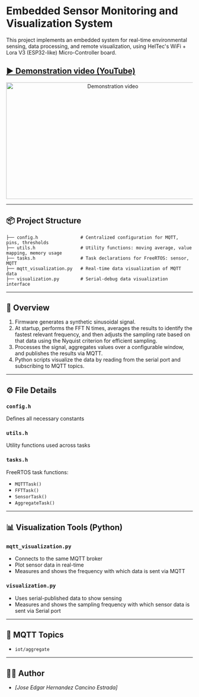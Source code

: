 # Embedded Sensor Monitoring and Visualization System

This project implements an embedded system for real-time environmental sensing, data processing, and remote visualization, using HelTec's WiFi + Lora V3 (ESP32-like) Micro-Controller board.

## [▶ Demonstration video (YouTube)](https://www.youtube.com/watch?v=XXU3Zl5cux4)

<p align="center">
  <a href="https://www.youtube.com/watch?v=XXU3Zl5cux4">
    <img src="https://img.youtube.com/vi/XXU3Zl5cux4/maxresdefault.jpg" 
         alt="Demonstration video" width="560" height="315"/>
  </a>
</p>

---

## 📦 Project Structure

```
├── config.h                # Centralized configuration for MQTT, pins, thresholds
├── utils.h                 # Utility functions: moving average, value mapping, memory usage
├── tasks.h                 # Task declarations for FreeRTOS: sensor, MQTT
├── mqtt_visualization.py   # Real-time data visualization of MQTT data
├── visualization.py        # Serial-debug data visualization interface
```

---

## 🧠 Overview
1. Firmware generates a synthetic sinusoidal signal.
2. At startup, performs the FFT N times, averages the results to identify the fastest relevant frequency, and then adjusts the sampling rate based on that data using the Nyquist criterion for efficient sampling.
3. Processes the signal, aggregates values over a configurable window, and publishes the results via MQTT.
4. Python scripts visualize the data by reading from the serial port and subscribing to MQTT topics.

---

## ⚙️ File Details

### `config.h`
Defines all necessary constants
### `utils.h`
Utility functions used across tasks
### `tasks.h`
FreeRTOS task functions:
- `MQTTTask()`
- `FFTTask()`
- `SensorTask()`
- `AggregateTask()`

---

## 📊 Visualization Tools (Python)

### `mqtt_visualization.py`
- Connects to the same MQTT broker
- Plot sensor data in real-time
- Measures and shows the frequency with which data is sent via MQTT

### `visualization.py`
- Uses serial-published data to show sensing
- Measures and shows the sampling frequency with which sensor data is sent via Serial port


---

## 📡 MQTT Topics

- `iot/aggregate`


---

## 🧑‍💻 Author

- *[Jose Edgar Hernandez Cancino Estrada]*


